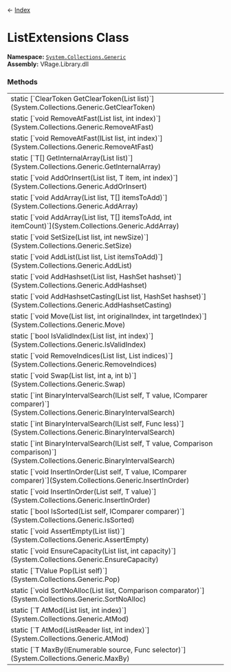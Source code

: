 ← [Index](index)
# ListExtensions Class
**Namespace:** [`System.Collections.Generic`](System.Collections.Generic)  
**Assembly:** VRage.Library.dll  
### Methods
<table style="width: 100%">
<tr><td>static [`ClearToken<T> GetClearToken<T>(List<T> list)`](System.Collections.Generic.GetClearToken)</td><td></td></tr>
<tr><td>static [`void RemoveAtFast<T>(List<T> list, int index)`](System.Collections.Generic.RemoveAtFast)</td><td></td></tr>
<tr><td>static [`void RemoveAtFast<T>(IList<T> list, int index)`](System.Collections.Generic.RemoveAtFast)</td><td></td></tr>
<tr><td>static [`T[] GetInternalArray<T>(List<T> list)`](System.Collections.Generic.GetInternalArray)</td><td></td></tr>
<tr><td>static [`void AddOrInsert<T>(List<T> list, T item, int index)`](System.Collections.Generic.AddOrInsert)</td><td></td></tr>
<tr><td>static [`void AddArray<T>(List<T> list, T[] itemsToAdd)`](System.Collections.Generic.AddArray)</td><td></td></tr>
<tr><td>static [`void AddArray<T>(List<T> list, T[] itemsToAdd, int itemCount)`](System.Collections.Generic.AddArray)</td><td></td></tr>
<tr><td>static [`void SetSize<T>(List<T> list, int newSize)`](System.Collections.Generic.SetSize)</td><td></td></tr>
<tr><td>static [`void AddList<T>(List<T> list, List<T> itemsToAdd)`](System.Collections.Generic.AddList)</td><td></td></tr>
<tr><td>static [`void AddHashset<T>(List<T> list, HashSet<T> hashset)`](System.Collections.Generic.AddHashset)</td><td></td></tr>
<tr><td>static [`void AddHashsetCasting<T1, T2>(List<T1> list, HashSet<T2> hashset)`](System.Collections.Generic.AddHashsetCasting)</td><td></td></tr>
<tr><td>static [`void Move<T>(List<T> list, int originalIndex, int targetIndex)`](System.Collections.Generic.Move)</td><td></td></tr>
<tr><td>static [`bool IsValidIndex<T>(List<T> list, int index)`](System.Collections.Generic.IsValidIndex)</td><td></td></tr>
<tr><td>static [`void RemoveIndices<T>(List<T> list, List<int> indices)`](System.Collections.Generic.RemoveIndices)</td><td></td></tr>
<tr><td>static [`void Swap<T>(List<T> list, int a, int b)`](System.Collections.Generic.Swap)</td><td></td></tr>
<tr><td>static [`int BinaryIntervalSearch<T>(IList<T> self, T value, IComparer<T> comparer)`](System.Collections.Generic.BinaryIntervalSearch)</td><td></td></tr>
<tr><td>static [`int BinaryIntervalSearch<T>(IList<T> self, Func<T, bool> less)`](System.Collections.Generic.BinaryIntervalSearch)</td><td></td></tr>
<tr><td>static [`int BinaryIntervalSearch<T>(IList<T> self, T value, Comparison<T> comparison)`](System.Collections.Generic.BinaryIntervalSearch)</td><td></td></tr>
<tr><td>static [`void InsertInOrder<T>(List<T> self, T value, IComparer<T> comparer)`](System.Collections.Generic.InsertInOrder)</td><td></td></tr>
<tr><td>static [`void InsertInOrder<T>(List<T> self, T value)`](System.Collections.Generic.InsertInOrder)</td><td></td></tr>
<tr><td>static [`bool IsSorted<T>(List<T> self, IComparer<T> comparer)`](System.Collections.Generic.IsSorted)</td><td></td></tr>
<tr><td>static [`void AssertEmpty<T>(List<T> list)`](System.Collections.Generic.AssertEmpty)</td><td></td></tr>
<tr><td>static [`void EnsureCapacity<T>(List<T> list, int capacity)`](System.Collections.Generic.EnsureCapacity)</td><td></td></tr>
<tr><td>static [`TValue Pop<TValue>(List<TValue> self)`](System.Collections.Generic.Pop)</td><td></td></tr>
<tr><td>static [`void SortNoAlloc<T>(List<T> list, Comparison<T> comparator)`](System.Collections.Generic.SortNoAlloc)</td><td></td></tr>
<tr><td>static [`T AtMod<T>(List<T> list, int index)`](System.Collections.Generic.AtMod)</td><td></td></tr>
<tr><td>static [`T AtMod<T>(ListReader<T> list, int index)`](System.Collections.Generic.AtMod)</td><td></td></tr>
<tr><td>static [`T MaxBy<T>(IEnumerable<T> source, Func<T, float> selector)`](System.Collections.Generic.MaxBy)</td><td></td></tr>
</table>
